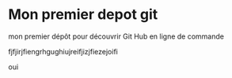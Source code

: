 <h1>Mon premier depot git</h1>
<p>mon premier dépôt pour découvrir Git Hub en ligne de commande</p>
<p> fjfjirjfiengrhgughiujreifjizjfiezejoifi</p>
<p>oui</p>